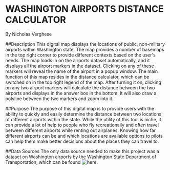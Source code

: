 # WASHINGTON AIRPORTS DISTANCE CALCULATOR
By Nicholas Verghese

##Description
This digital map displays the locations of public, non-military airports within Washington state. The map provides a number of basemaps in the top right corner to provide different contexts based on the user's needs. The map loads in on the airports dataset automatically, and it displays all the airport markers in the dataset. Clicking on any of these markers will reveal the name of the airport in a popup window. The main function of this map resides in the distance calculator, which can be switched on in the top right legend of the map. After turning it on, clicking on any two airport markers will calculate the distance between the two airports and displays in the answer box in the bottom. It will also draw a polyline between the two markers and zoom into it.

##Purpose
The purpose of this digital map is to provide users with the ability to quickly and easily determine the distance between two locations of different airports within the state. While the utility of this tool is niche, it can provide a lot of help to people who fly recreationally and often travel between different airports while renting out airplanes. Knowing how far different airports can be and which locations are available options to pilots can help them make better decisions about the places they can travel to.

##Data Sources
The only data source needed to make this project was a dataset on Washington airports by the Washington State Department of Transportation, which can be found ![here](https://hub.arcgis.com/datasets/ddb7c46710a44a5884a3f95dc8672fef_0?geometry=-127.648%2C45.998%2C-113.772%2C48.605).
